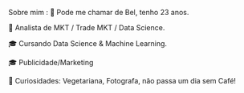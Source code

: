 Sobre mim :
👋 Pode me chamar de Bel, tenho 23 anos.

💼 Analista de MKT / Trade MKT / Data Science.

🎓 Cursando Data Science & Machine Learning.

🎓 Publicidade/Marketing

🌱 Curiosidades: Vegetariana, Fotografa, não passa um dia sem Café!
